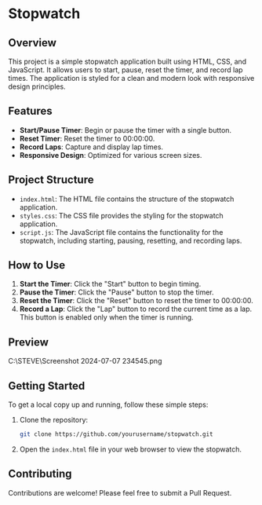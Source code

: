 # Stopwatch

## Overview

This project is a simple stopwatch application built using HTML, CSS, and JavaScript. It allows users to start, pause, reset the timer, and record lap times. The application is styled for a clean and modern look with responsive design principles.

## Features

- **Start/Pause Timer**: Begin or pause the timer with a single button.
- **Reset Timer**: Reset the timer to 00:00:00.
- **Record Laps**: Capture and display lap times.
- **Responsive Design**: Optimized for various screen sizes.

## Project Structure

- `index.html`: The HTML file contains the structure of the stopwatch application.
- `styles.css`: The CSS file provides the styling for the stopwatch application.
- `script.js`: The JavaScript file contains the functionality for the stopwatch, including starting, pausing, resetting, and recording laps.

## How to Use

1. **Start the Timer**: Click the "Start" button to begin timing.
2. **Pause the Timer**: Click the "Pause" button to stop the timer.
3. **Reset the Timer**: Click the "Reset" button to reset the timer to 00:00:00.
4. **Record a Lap**: Click the "Lap" button to record the current time as a lap. This button is enabled only when the timer is running.

## Preview

C:\STEVE\Screenshot 2024-07-07 234545.png

## Getting Started

To get a local copy up and running, follow these simple steps:

1. Clone the repository:
    ```sh
    git clone https://github.com/yourusername/stopwatch.git
    ```
2. Open the `index.html` file in your web browser to view the stopwatch.

## Contributing

Contributions are welcome! Please feel free to submit a Pull Request.
